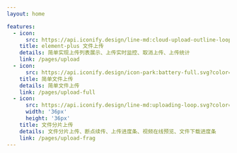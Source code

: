 ```yaml
---
layout: home

features:
  - icon: 
      src: https://api.iconify.design/line-md:cloud-upload-outline-loop.svg?color=%231677ff
    title: element-plus 文件上传
    details: 简单实现上传列表展示、上传实时监控、取消上传、上传统计
    link: /pages/upload
  - icon:
      src: https://api.iconify.design/icon-park:battery-full.svg?color=%23888888
    title: 简单文件上传
    details: 简单文件上传
    link: /pages/upload-full
  - icon:
      src: https://api.iconify.design/line-md:uploading-loop.svg?color=%231677ff
      width: '36px'
      height: '36px'
    title: 文件分片上传
    details: 文件分片上传、断点续传、上传进度条、视频在线预览、文件下载进度条
    link: /pages/upload-frag
---
```

